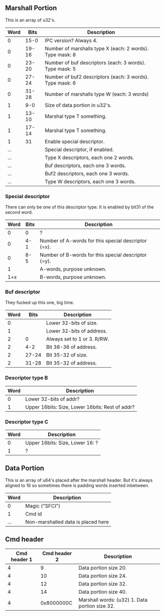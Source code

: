 ## Marshall Portion

This is an array of
u32's.

| Word | Bits  | Description                                              |
| ---- | ----- | -------------------------------------------------------- |
| 0    | 15-0  | IPC version? Always 4.                                   |
| 0    | 19-16 | Number of marshalls type X (each: 2 words). Type mask: 8 |
| 0    | 23-20 | Number of buf descriptors (each: 3 words). Type mask: 5  |
| 0    | 27-24 | Number of buf2 descriptors (each: 3 words). Type mask: 6 |
| 0    | 31-28 | Number of marshalls type W (each: 3 words)               |
| 1    | 9-0   | Size of data portion in u32's.                           |
| 1    | 13-10 | Marshal type T something.                                |
| 1    | 17-14 | Marshal type T something.                                |
| 1    | 31    | Enable special descriptor.                               |
| ...  |       | Special descriptor, if enabled.                          |
| ...  |       | Type X descriptors, each one 2 words.                    |
| ...  |       | Buf descriptors, each one 3 words.                       |
| ...  |       | Buf2 descriptors, each one 3 words.                      |
| ...  |       | Type W descriptors, each one 3 words.                    |

### Special descriptor

There can only be one of this descriptor type. It is enabled by bit31 of
the second word.

| Word | Bits | Description                                         |
| ---- | ---- | --------------------------------------------------- |
| 0    | 0    | ?                                                   |
| 0    | 4-1  | Number of A-words for this special descriptor (=x). |
| 0    | 8-5  | Number of B-words for this special descriptor (=y). |
| 1    |      | A-words, purpose unknown.                           |
| 1+x  |      | B-words, purpose unknown.                           |

### Buf descriptor

They fucked up this one, big time.

| Word | Bits  | Description                 |
| ---- | ----- | --------------------------- |
| 0    |       | Lower 32-bits of size.      |
| 1    |       | Lower 32-bits of address.   |
| 2    | 0     | Always set to 1 or 3. R/RW. |
| 2    | 4-2   | Bit 38-36 of address.       |
| 2    | 27-24 | Bit 35-32 of size.          |
| 2    | 31-28 | Bit 35-32 of address.       |

### Descriptor type B

| Word | Description                                     |
| ---- | ----------------------------------------------- |
| 0    | Lower 32-bits of addr?                          |
| 1    | Upper 16bits: Size, Lower 16bits: Rest of addr? |

### Descriptor type C

| Word | Description                     |
| ---- | ------------------------------- |
| 0    | Upper 16bits: Size, Lower 16: ? |
| 1    | ?                               |

## Data Portion

This is an array of u64's placed after the marshall header. But it's
always aligned to 16 so sometimes there is padding words inserted
inbetween.

| Word | Description                        |
| ---- | ---------------------------------- |
| 0    | Magic ("SFCI")                     |
| 1    | Cmd id                             |
| ...  | Non-marshalled data is placed here |

## Cmd header

| Cmd header 1 | Cmd header 2 | Description                                    |
| ------------ | ------------ | ---------------------------------------------- |
| 4            | 9            | Data portion size 20.                          |
| 4            | 10           | Data portion size 24.                          |
| 4            | 12           | Data portion size 32.                          |
| 4            | 14           | Data portion size 40.                          |
| 4            | 0x8000000C   | Marshall words: (u32) 1. Data portion size 32. |
